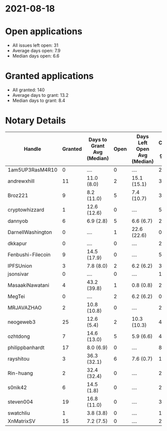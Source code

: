 2021-08-18
==========

# Open applications

- All issues left open: 31
- Average days open: 7.9
- Median days open: 6.6

# Granted applications

- All granted: 140
- Average days to grant: 13.2
- Median days to grant: 8.4

# Notary Details

| Handle            |   Granted | Days to Grant Avg (Median)   |   Open | Days Left Open Avg (Median)   |   Closed (no grant) |
|-------------------|-----------|------------------------------|--------|-------------------------------|---------------------|
| 1am5UP3RasM4R10   |         0 | ....                         |      0 | ....                          |                   2 |
| andrewxhill       |        11 | 11.0  (8.0)                  |      2 | 15.1  (15.1)                  |                  37 |
| Broz221           |         9 | 8.2  (11.0)                  |      5 | 7.4  (10.7)                   |                  34 |
| cryptowhizzard    |         1 | 12.6  (12.6)                 |      0 | ....                          |                   5 |
| dannyob           |         6 | 6.9  (2.8)                   |      5 | 6.6  (6.7)                    |                  21 |
| DarnellWashington |         0 | ....                         |      1 | 22.6  (22.6)                  |                   0 |
| dkkapur           |         0 | ....                         |      0 | ....                          |                   2 |
| Fenbushi-Filecoin |         9 | 14.5  (17.9)                 |      0 | ....                          |                  54 |
| IPFSUnion         |         3 | 7.8  (8.0)                   |      2 | 6.2  (6.2)                    |                   3 |
| jsonsivar         |         0 | ....                         |      0 | ....                          |                  13 |
| MasaakiNawatani   |         4 | 43.2  (39.8)                 |      1 | 0.8  (0.8)                    |                  27 |
| MegTei            |         0 | ....                         |      2 | 6.2  (6.2)                    |                   0 |
| MRJAVAZHAO        |         2 | 10.8  (10.8)                 |      0 | ....                          |                   2 |
| neogeweb3         |        25 | 12.6  (5.4)                  |      2 | 10.3  (10.3)                  |                  44 |
| ozhtdong          |         7 | 14.6  (13.0)                 |      5 | 5.9  (6.6)                    |                  44 |
| philippbanhardt   |        17 | 8.0  (6.9)                   |      0 | ....                          |                  81 |
| rayshitou         |         3 | 36.3  (32.1)                 |      6 | 7.6  (0.7)                    |                  12 |
| Rin-huang         |         2 | 32.4  (32.4)                 |      0 | ....                          |                   2 |
| s0nik42           |         6 | 14.5  (1.8)                  |      0 | ....                          |                  22 |
| steven004         |        19 | 16.8  (11.0)                 |      0 | ....                          |                  37 |
| swatchliu         |         1 | 3.8  (3.8)                   |      0 | ....                          |                   1 |
| XnMatrixSV        |        15 | 7.2  (7.5)                   |      0 | ....                          |                  24 |